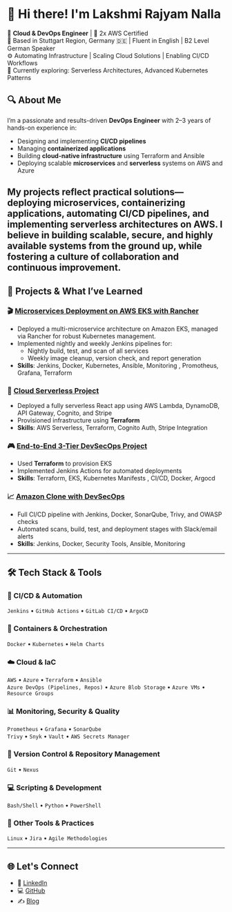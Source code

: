# 👋 Hi there! I'm Lakshmi Rajyam Nalla


🎯 **Cloud & DevOps Engineer** | 🏅 2x AWS Certified  
📍 Based in Stuttgart Region, Germany 🇩🇪 | Fluent in English | B2 Level German Speaker  
⚙️ Automating Infrastructure | Scaling Cloud Solutions | Enabling CI/CD Workflows  
🔄 Currently exploring: Serverless Architectures, Advanced Kubernetes Patterns

## 🔍 About Me

I’m a passionate and results-driven **DevOps Engineer** with 2–3 years of hands-on experience in:

- Designing and implementing **CI/CD pipelines**
- Managing **containerized applications**
- Building **cloud-native infrastructure** using Terraform and Ansible
- Deploying scalable **microservices** and **serverless** systems on AWS and Azure


My projects reflect practical solutions—deploying microservices, containerizing applications, automating CI/CD pipelines, and implementing serverless architectures on AWS. I believe in building scalable, secure, and highly available systems from the ground up, while fostering a culture of collaboration and continuous improvement.
---

## 🔨 Projects & What I’ve Learned

### 🎬 [Microservices Deployment on AWS EKS with Rancher](https://github.com/Nalla06/Microservices-deploy-EKS-Rancher.git)
- Deployed a multi-microservice architecture on Amazon EKS, managed via Rancher for robust Kubernetes management.
- Implemented nightly and weekly Jenkins pipelines for:
    - Nightly build, test, and scan of all services
    - Weekly image cleanup, version check, and report generation
- **Skills**: Jenkins, Docker, Kubernetes, Ansible, Monitoring , Promotheus, Grafana, Terraform

### 🛒 [ Cloud Serverless Project](https://github.com/Nalla06/Cloud-Serverless-Project-Terraform.git)
- Deployed a fully serverless React app using AWS Lambda, DynamoDB, API Gateway, Cognito, and Stripe
- Provisioned infrastructure using **Terraform**
- **Skills**: AWS Serverless, Terraform, Cognito Auth, Stripe Integration

### 🎮 [End-to-End 3-Tier DevSecOps Project](https://github.com/Nalla06/End-to-End-3-tier-DevSecops-Project.git)
- Used **Terraform** to provision EKS
- Implemented Jenkins Actions for automated deployments
- **Skills**: Terraform, EKS, Kubernetes Manifests , CI/CD, Docker, Argocd

### 📈 [Amazon Clone with DevSecOps](https://github.com/Nalla06/amazon-clone-cicd-argo.git)
- Full CI/CD pipeline with Jenkins, Docker, SonarQube, Trivy, and OWASP checks
- Automated scans, build, test, and deployment stages with Slack/email alerts
- **Skills**: Jenkins, Docker, Security Tools, Ansible, Monitoring

---

## 🛠️ Tech Stack & Tools

### 🚀 CI/CD & Automation
`Jenkins` • `GitHub Actions` • `GitLab CI/CD` • `ArgoCD`

### 🐳 Containers & Orchestration
`Docker` • `Kubernetes` • `Helm Charts`

### ☁️ Cloud & IaC
`AWS` • `Azure` • `Terraform` • `Ansible`  
`Azure DevOps (Pipelines, Repos)` • `Azure Blob Storage` • `Azure VMs` • `Resource Groups`

### 📊 Monitoring, Security & Quality
`Prometheus` • `Grafana` • `SonarQube`  
`Trivy` • `Snyk` • `Vault` • `AWS Secrets Manager`

### 📁 Version Control & Repository Management
`Git` • `Nexus`

### 💻 Scripting & Development
`Bash/Shell` • `Python` • `PowerShell`

### 🔧 Other Tools & Practices
`Linux` • `Jira` • `Agile Methodologies`

---


## 🌐 Let's Connect

- 💼 [LinkedIn](https://www.linkedin.com/in/lakshmirajyam-nalla)
- 💻 [GitHub]( https://github.com/Nalla06)
- ✍️ [Blog](https://blog.nallalakshmirajyam.click)